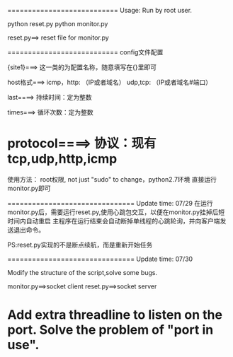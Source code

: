 ===========================
Usage:
Run by root user.

python reset.py
python monitor.py

reset.py==> reset file for monitor.py 

===========================
config文件配置

{site1}===>
这一类的为配置名称，随意填写在{}里即可

host格式===>
icmp，http:   （IP或者域名）
udp,tcp:  （IP或者域名#端口） 

last====>
持续时间：定为整数

times===>
循环次数：定为整数


protocol====>
协议：现有tcp,udp,http,icmp
===============================

使用方法：
root权限, not just "sudo" to change，python2.7环境
直接运行monitor.py即可

===============================
Update time: 07/29
在运行monitor.py后，需要运行reset.py,使用心跳包交互，以便在monitor.py挂掉后短时间内自动重启
主程序在运行结束会自动断掉单线程的心跳轮询，并向客户端发送退出命令。

PS:reset.py实现的不是断点续航，而是重新开始任务

===============================
Update time: 07/30

Modify the structure of the script,solve some bugs.

monitor.py==>socket client
reset.py==>socket server

Add extra threadline to listen on the port. 
Solve the problem of "port in use".
===============================



















